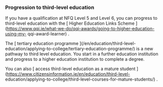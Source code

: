 ###  **Progression to third-level education**

If you have a qualification at NFQ Level 5 and Level 6, you can progress to
third-level education with the [ Higher Education Links Scheme
](https://www.qqi.ie/what-we-do/qqi-awards/going-to-higher-education-using-my-
qqi-award-learner) .

The [ tertiary education programme ](/en/education/third-level-
education/applying-to-college/tertiary-education-programme/) is a new pathway
to third level education. You start in a further education institution and
progress to a higher education institution to complete a degree.

You can also [ access third-level education as a mature student
](https://www.citizensinformation.ie/en/education/third-level-
education/applying-to-college/third-level-courses-for-mature-students/) .
